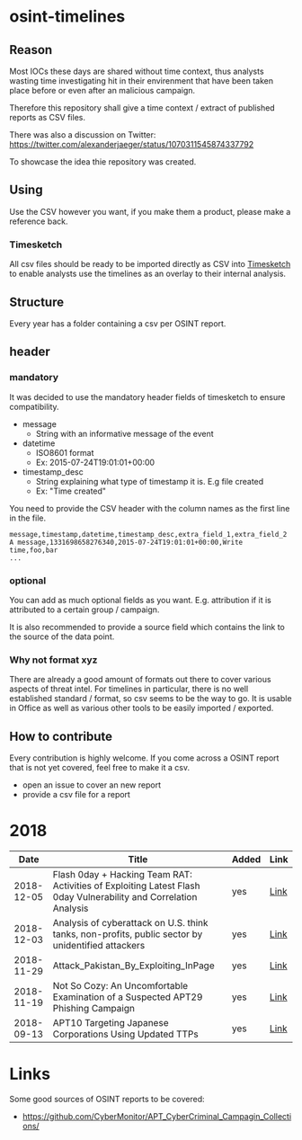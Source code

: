 # osint-timelines

## Reason

Most IOCs these days are shared without time context, thus analysts wasting time
investigating hit in their envirenment that have been taken place before or even after
an malicious campaign.

Therefore this repository shall give a time context / extract of published reports as CSV files.

There was also a discussion on Twitter: https://twitter.com/alexanderjaeger/status/1070311545874337792

To showcase the idea thie repository was created.

## Using

Use the CSV however you want, if you make them a product, please make a reference back.

### Timesketch

All csv files should be ready to be imported directly as CSV into [Timesketch](https://timesketch.org) to enable analysts
use the timelines as an overlay to their internal analysis.

## Structure

Every year has a folder containing a csv per OSINT report.

## header

### mandatory

It was decided to use the mandatory header fields of timesketch to ensure compatibility.

* message
   * String with an informative message of the event
* datetime
   * ISO8601 format
   * Ex: 2015-07-24T19:01:01+00:00
* timestamp_desc
   * String explaining what type of timestamp it is. E.g file created
   * Ex: "Time created"

You need to provide the CSV header with the column names as the first line in the file.

    message,timestamp,datetime,timestamp_desc,extra_field_1,extra_field_2
    A message,1331698658276340,2015-07-24T19:01:01+00:00,Write time,foo,bar
    ...

### optional

You can add as much optional fields as you want. E.g. attribution if it is attributed to a certain group / campaign.

It is also recommended to provide a source field which contains the link to the source of the data point.

### Why not format xyz

There are already a good amount of formats out there to cover various aspects of threat intel.
For timelines in particular, there is no well established standard / format, so csv seems to be the way to go.
It is usable in Office as well as various other tools to be easily imported / exported.

## How to contribute

Every contribution is highly welcome. If you come across a OSINT report that is not yet covered, feel free to make it a csv.

* open an issue to cover an new report
* provide a csv file for a report

# 2018

| Date   | Title           | Added  | Link  |
| ------------- |-------------| -----|---|
| 2018-12-05| Flash 0day + Hacking Team RAT: Activities of Exploiting Latest Flash 0day Vulnerability and Correlation Analysis | yes |[Link](https://ti.360.net/blog/articles/flash-0day-hacking-team-rat-activities-of-exploiting-latest-flash-0day-vulnerability-and-correlation-analysis-en/)
| 2018-12-03| Analysis of cyberattack on U.S. think tanks, non-profits, public sector by unidentified attackers |yes | [Link](https://cloudblogs.microsoft.com/microsoftsecure/2018/12/03/analysis-of-cyberattack-on-u-s-think-tanks-non-profits-public-sector-by-unidentified-attackers/)
| 2018-11-29|Attack_Pakistan_By_Exploiting_InPage |yes |[Link](https://ti.360.net/blog/articles/analysis-of-targeted-attack-against-pakistan-by-exploiting-inpage-vulnerability-and-related-apt-groups-english/) |
| 2018-11-19|Not So Cozy: An Uncomfortable Examination of a Suspected APT29 Phishing Campaign |yes|[Link](https://www.fireeye.com/blog/threat-research/2018/11/not-so-cozy-an-uncomfortable-examination-of-a-suspected-apt29-phishing-campaign.html)
| 2018-09-13|APT10 Targeting Japanese Corporations Using Updated TTPs |yes|[Link](https://www.fireeye.com/blog/threat-research/2018/09/apt10-targeting-japanese-corporations-using-updated-ttps.html)

# Links

Some good sources of OSINT reports to be covered:

* https://github.com/CyberMonitor/APT_CyberCriminal_Campagin_Collections/

